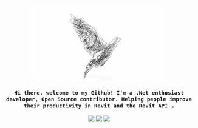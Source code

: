 <div align="center">
    <p>
        <img src="Images/Bird.gif" height="200" />
    </p>
    <h4 align="center"><samp>Hi there, welcome to my Github! I'm a .Net enthusiast developer, Open Source contributor. Helping people improve their productivity in Revit and the Revit API ☁️</samp></h4>
    <p>
        <img src="https://img.shields.io/badge/c%23-%23239120.svg?style=for-the-badge&logo=c-sharp&logoColor=white&color=black&labelColor=crimson" />
        <img src="https://img.shields.io/badge/.NET-5C2D91?style=for-the-badge&logo=.net&logoColor=white&color=black&labelColor=crimson" />
        <img src="https://img.shields.io/badge/Rider-000000.svg?style=for-the-badge&logo=Rider&logoColor=white&color=black&labelColor=crimson" />
    </p>
</div>
